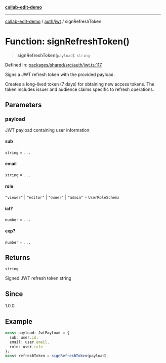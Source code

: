 [**collab-edit-demo**](../../../README.md)

***

[collab-edit-demo](../../../README.md) / [auth/jwt](../README.md) / signRefreshToken

# Function: signRefreshToken()

> **signRefreshToken**(`payload`): `string`

Defined in: [packages/shared/src/auth/jwt.ts:117](https://github.com/austyle-io/pub-sub-demo/blob/00b2f1e9b947d5e964db5c3be9502513c4374263/packages/shared/src/auth/jwt.ts#L117)

Signs a JWT refresh token with the provided payload.

Creates a long-lived token (7 days) for obtaining new access tokens.
The token includes issuer and audience claims specific to refresh operations.

## Parameters

### payload

JWT payload containing user information

#### sub

`string` = `...`

#### email

`string` = `...`

#### role

`"viewer"` \| `"editor"` \| `"owner"` \| `"admin"` = `UserRoleSchema`

#### iat?

`number` = `...`

#### exp?

`number` = `...`

## Returns

`string`

Signed JWT refresh token string

## Since

1.0.0

## Example

```typescript
const payload: JwtPayload = {
  sub: user.id,
  email: user.email,
  role: user.role
};
const refreshToken = signRefreshToken(payload);
```
